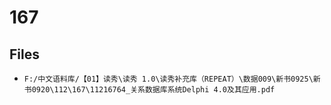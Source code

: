 # 167

## Files

- `F:/中文语料库/【01】读秀\读秀 1.0\读秀补充库（REPEAT）\数据009\新书0925\新书0920\112\167\11216764_关系数据库系统Delphi 4.0及其应用.pdf`
